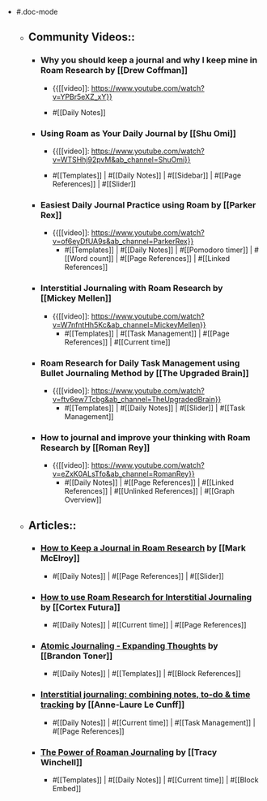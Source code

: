 - #.doc-mode
    - ## Community Videos::
        - ### Why you should keep a journal and why I keep mine in Roam Research by [[Drew Coffman]]
            - {{[[video]]: https://www.youtube.com/watch?v=YPBr5eXZ_xY}}

            - #[[Daily Notes]] 
        - ### Using Roam as Your Daily Journal by [[Shu Omi]]
            - {{[[video]]: https://www.youtube.com/watch?v=WTSHhj92pvM&ab_channel=ShuOmi}}

            - #[[Templates]] | #[[Daily Notes]] | #[[Sidebar]] | #[[Page References]] | #[[Slider]]
        - ### Easiest Daily Journal Practice using Roam by [[Parker Rex]]
            - {{[[video]]: https://www.youtube.com/watch?v=of6eyDfUA9s&ab_channel=ParkerRex}}
                - #[[Templates]] | #[[Daily Notes]] | #[[Pomodoro timer]] | #[[Word count]] | #[[Page References]] | #[[Linked References]]
        - ### Interstitial Journaling with Roam Research by [[Mickey Mellen]]
            - {{[[video]]: https://www.youtube.com/watch?v=W7nfntHh5Kc&ab_channel=MickeyMellen}}
                - #[[Templates]] | #[[Task Management]] | #[[Page References]] | #[[Current time]]
        - ### Roam Research for Daily Task Management using Bullet Journaling Method by [[The Upgraded Brain]]
            - {{[[video]]: https://www.youtube.com/watch?v=ftv6ew7Tcbg&ab_channel=TheUpgradedBrain}}
                - #[[Templates]] | #[[Daily Notes]] | #[[Slider]] | #[[Task Management]]
        - ### How to journal and improve your thinking with Roam Research by [[Roman Rey]]
            - {{[[video]]: https://www.youtube.com/watch?v=eZxK0ALsTfo&ab_channel=RomanRey}}
                - #[[Daily Notes]] | #[[Page References]] | #[[Linked References]] | #[[Unlinked References]] | #[[Graph Overview]]
    - ## Articles::
        - ### [How to Keep a Journal in Roam Research](https://markmcelroy.com/how-to-keep-a-journal-in-roam-research/) by [[Mark McElroy]]
            - #[[Daily Notes]] | #[[Page References]] | #[[Slider]]
        - ### [How to use Roam Research for Interstitial Journaling](https://www.cortexfutura.com/interstitial-journaling-roam-research/) by [[Cortex Futura]]
            - #[[Daily Notes]] | #[[Current time]] | #[[Page References]]
        - ### [Atomic Journaling - Expanding Thoughts](https://brandontoner.substack.com/p/atomic-journaling) by [[Brandon Toner]]
            - #[[Daily Notes]] | #[[Templates]] | #[[Block References]]
        - ### [Interstitial journaling: combining notes, to-do & time tracking](https://nesslabs.com/interstitial-journaling) by [[Anne-Laure Le Cunff]]
            - #[[Daily Notes]] | #[[Current time]] | #[[Task Management]] | #[[Page References]]
        - ### [The Power of Roaman Journaling](https://www.roambrain.com/the-power-of-roaman-journaling/) by [[Tracy Winchell]]
            - #[[Templates]] | #[[Daily Notes]] | #[[Current time]] | #[[Block Embed]]
